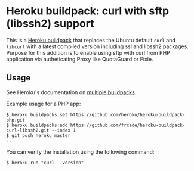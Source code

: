Heroku buildpack: curl with sftp (libssh2) support
==================================================

This is a [Heroku buildpack](http://devcenter.heroku.com/articles/buildpacks) that replaces the Ubuntu default `curl` and `libcurl` with a latest compiled version including ssl and libssh2 packages.
Purpose for this addition is to enable using sftp with curl from PHP application via autheticating Proxy like QuotaGuard or Fixie.

Usage
-----

See Heroku's documentation on [multiple buildpacks](https://devcenter.heroku.com/articles/using-multiple-buildpacks-for-an-app).

Example usage for a PHP app:

    $ heroku buildpacks:set https://github.com/heroku/heroku-buildpack-php.git
    $ heroku buildpacks:add https://github.com/frcade/heroku-buildpack-curl-libssh2.git --index 1
    $ git push heroku master
    ...

You can verify the installation using the following command:

    $ heroku run "curl --version"
